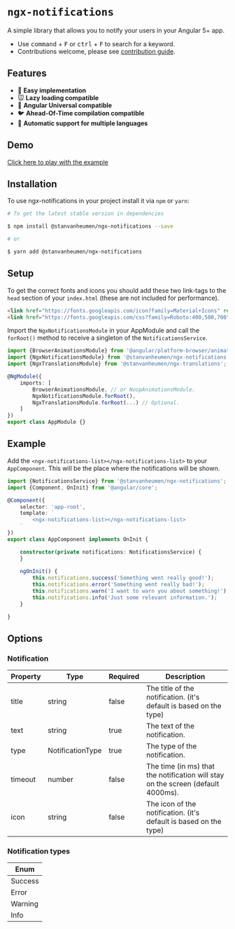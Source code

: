 # `ngx-notifications`
A simple library that allows you to notify your users in your Angular 5+ app.

- Use <kbd>command</kbd> + <kbd>F</kbd> or <kbd>ctrl</kbd> + <kbd>F</kbd> to search for a keyword.
- Contributions welcome, please see [contribution guide](.github/CONTRIBUTING.md).

## Features

- :camel: **Easy implementation**
- :mouse: **Lazy loading compatible**
- :sheep: **Angular Universal compatible**
- :bird: **Ahead-Of-Time compilation compatible**
- :monkey: **Automatic support for multiple languages**

## Demo

[Click here to play with the example](https://stackblitz.com/github/stanvanheumen/ngx-notifications)

## Installation

To use ngx-notifications in your project install it via `npm` or `yarn`:

```bash
# To get the latest stable version in dependencies

$ npm install @stanvanheumen/ngx-notifications --save

# or

$ yarn add @stanvanheumen/ngx-notifications
```

## Setup

To get the correct fonts and icons you should add these two link-tags to the `head` section of your `index.html` (these are not included for performance).

```html
<link href="https://fonts.googleapis.com/icon?family=Material+Icons" rel="stylesheet">
<link href="https://fonts.googleapis.com/css?family=Roboto:400,500,700" rel="stylesheet">
```

Import the `NgxNotificationsModule` in your AppModule and call the `forRoot()` method to receive a singleton of the `NotificationsService`.

```typescript
import {BrowserAnimationsModule} from '@angular/platform-browser/animations';
import {NgxNotificationsModule} from '@stanvanheumen/ngx-notifications';
import {NgxTranslationsModule} from '@stanvanheumen/ngx-translations';

@NgModule({
    imports: [
        BrowserAnimationsModule, // or NoopAnimationsModule.
        NgxNotificationsModule.forRoot(),
        NgxTranslationsModule.forRoot(...) // Optional.
    ]
})
export class AppModule {}
```

## Example

Add the `<ngx-notifications-list></ngx-notifications-list>` to your `AppComponent`. This will be the place where the 
notifications will be shown.

```typescript
import {NotificationsService} from '@stanvanheumen/ngx-notifications';
import {Component, OnInit} from '@angular/core';

@Component({
    selector: 'app-root',
    template: `
        <ngx-notifications-list></ngx-notifications-list>
    `
})
export class AppComponent implements OnInit {

    constructor(private notifications: NotificationsService) {
    }
    
    ngOnInit() {
        this.notifications.success('Something went really good!');
        this.notifications.error('Something went really bad!');
        this.notifications.warn('I want to warn you about something!');
        this.notifications.info('Just some relevant information.');
    }

}
```

## Options

### Notification

| Property          | Type                           | Required          | Description                                                                      |
| ----------------- | ------------------------------ | ----------------- | -------------------------------------------------------------------------------- |
| title             | string                         | false             | The title of the notification. (it's default is based on the type)               |
| text              | string                         | true              | The text of the notification.                                                    |
| type              | NotificationType               | true              | The type of the notification.                                                    |
| timeout           | number                         | false             | The time (in ms) that the notification will stay on the screen (default 4000ms). |
| icon              | string                         | false             | The icon of the notification. (it's default is based on the type)                |

### Notification types

| Enum              |
| ----------------- |
| Success           |
| Error             |
| Warning           |
| Info              |